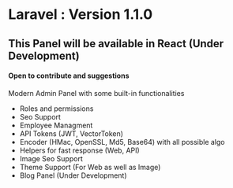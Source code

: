 # Laravel : Version 1.1.0
## This Panel will be available in React (Under Development)
#### Open to contribute and suggestions

Modern Admin Panel with some built-in functionalities
- Roles and permissions
- Seo Support
- Employee Managment
- API Tokens (JWT, VectorToken)
- Encoder (HMac, OpenSSL, Md5, Base64) with all possible algo
- Helpers for fast response (Web, API)
- Image Seo Support
- Theme Support (For Web as well as Image)
- Blog Panel (Under Development)
